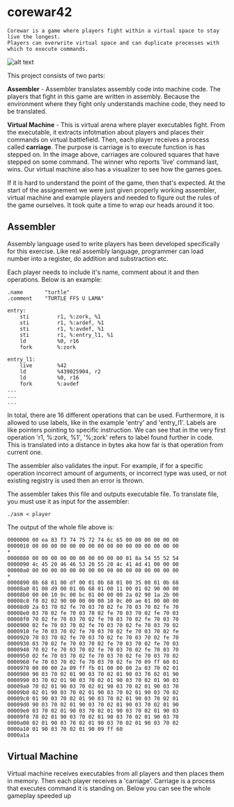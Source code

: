 # corewar42
```
Corewar is a game where players fight within a virtual space to stay live the longest.
Players can overwrite virtual space and can duplicate processes with which to execute commands.
```
![alt text](https://imgur.com/BSXVUlI.png)

This project consists of two parts:

**Assembler** - Assembler translates assembly code into machine code. The players that fight in this game are written in        assembly. Because the environment where they fight only understands machine code, they need to be translated.

**Virtual Machine** - This is virtual arena where player executables fight. From the executable, it extracts infotmation        about players and places their commands on virtual battlefield. Then, each player receives a process called **carriage**.      The purpose is carriage is to execute function is has stepped on. In the image above, carriages are coloured squares that      have stepped on some command. The winner who reports 'live' command last, wins. Our virtual machine also has a visualizer to see how the games goes.

If it is hard to understand the point of the game, then that's expected. At the start of the assignement we were just given properly working assembler, virtual machine and example players and needed to figure out the rules of the game ourselves. It took quite a time to wrap our heads around it too.

## Assembler
Assembly language used to write players has been developed specifically for this exercise. Like real assembly language, programmer can load number into a register, do addition and substraction etc.

Each player needs to include it's name, comment about it and then operations. Below is an example:
```
.name 		"turtle"
.comment	"TURTLE FFS U LAMA"

entry:
	sti			r1, %:zork, %1
	sti			r1, %:ardef, %1
	sti			r1, %:avdef, %1
	sti			r1, %:entry_l1, %1
	ld			%0, r16
	fork		%:zork

entry_l1:
	live		%42
	ld			%439025904, r2
	ld			%0, r16
	fork		%:avdef
...
...
...
```
In total, there are 16 different operations that can be used. Furthermore, it is allowed to use labels, like in the example 'entry' and 'entry_l1'. Labels are like pointers pointing to specific instruction. We can see that in the very first operation 'r1, %:zork, %1', '%;zork' refers to label found further in code. This is translated into a distance in bytes aka how far is that operation from current one.

The assembler also validates the input. For example, if for a specific operation incorrect amount of arguments, or incorrect type was used, or not existing registry is used then an error is thrown.

The assembler takes this file and outputs executable file. To translate file, you must use it as input for the assembler:

```
./asm < player
```

The output of the whole file above is:

```
0000000 00 ea 83 f3 74 75 72 74 6c 65 00 00 00 00 00 00
0000010 00 00 00 00 00 00 00 00 00 00 00 00 00 00 00 00
*
0000080 00 00 00 00 00 00 00 00 00 00 01 8a 54 55 52 54
0000090 4c 45 20 46 46 53 20 55 20 4c 41 4d 41 00 00 00
00000a0 00 00 00 00 00 00 00 00 00 00 00 00 00 00 00 00
*
0000890 0b 68 01 00 df 00 01 0b 68 01 00 35 00 01 0b 68
00008a0 01 00 d9 00 01 0b 68 01 00 11 00 01 02 90 00 00
00008b0 00 00 10 0c 00 bc 01 00 00 00 2a 02 90 1a 2b 00
00008c0 f0 02 02 90 00 00 00 00 10 0c 00 ae 01 00 00 00
00008d0 2a 03 70 02 fe 70 03 70 02 fe 70 03 70 02 fe 70
00008e0 03 70 02 fe 70 03 70 02 fe 70 03 70 02 fe 70 03
00008f0 70 02 fe 70 03 70 02 fe 70 03 70 02 fe 70 03 70
0000900 02 fe 70 03 70 02 fe 70 03 70 02 fe 70 03 70 02
0000910 fe 70 03 70 02 fe 70 03 70 02 fe 70 03 70 02 fe
0000920 70 03 70 02 fe 70 03 70 02 fe 70 03 70 02 fe 70
0000930 03 70 02 fe 70 03 70 02 fe 70 03 70 02 fe 70 03
0000940 70 02 fe 70 03 70 02 fe 70 03 70 02 fe 70 03 70
0000950 02 fe 70 03 70 02 fe 70 03 70 02 fe 70 03 70 02
0000960 fe 70 03 70 02 fe 70 03 70 02 fe 70 09 ff 60 01
0000970 00 00 00 2a 09 ff fb 01 00 00 00 2a 03 70 02 01
0000980 90 03 70 02 01 90 03 70 02 01 90 03 70 02 01 90
0000990 03 70 02 01 90 03 70 02 01 90 03 70 02 01 90 03
00009a0 70 02 01 90 03 70 02 01 90 03 70 02 01 90 03 70
00009b0 02 01 90 03 70 02 01 90 03 70 02 01 90 03 70 02
00009c0 01 90 03 70 02 01 90 03 70 02 01 90 03 70 02 01
00009d0 90 03 70 02 01 90 03 70 02 01 90 03 70 02 01 90
00009e0 03 70 02 01 90 03 70 02 01 90 03 70 02 01 90 03
00009f0 70 02 01 90 03 70 02 01 90 03 70 02 01 90 03 70
0000a00 02 01 90 03 70 02 01 90 03 70 02 01 90 03 70 02
0000a10 01 90 03 70 02 01 90 09 ff 60
0000a1a
```

## Virtual Machine
Virtual machine receives executables from all players and then places them in memory.
Then each player receives a 'carriage'. Carriage is a process that executes command it is standing on.
Below you can see the whole gameplay speeded up

